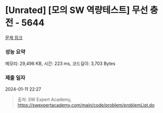 # [Unrated] [모의 SW 역량테스트] 무선 충전 - 5644 

[문제 링크](https://swexpertacademy.com/main/code/problem/problemDetail.do?contestProbId=AWXRDL1aeugDFAUo) 

### 성능 요약

메모리: 29,496 KB, 시간: 223 ms, 코드길이: 3,703 Bytes

### 제출 일자

2024-01-11 22:27



> 출처: SW Expert Academy, https://swexpertacademy.com/main/code/problem/problemList.do